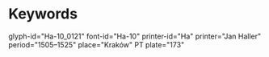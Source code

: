 # Keywords
glyph-id="Ha-10_0121"
font-id="Ha-10"
printer-id="Ha"
printer="Jan Haller"
period="1505–1525"
place="Kraków"
PT plate="173"
